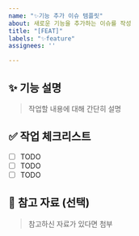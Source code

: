 ```yaml
---
name: "✨기능 추가 이슈 템플릿"
about: 새로운 기능을 추가하는 이슈를 작성
title: "[FEAT]"
labels: "✨feature"
assignees: ''

---
```


## ✨ 기능 설명
> 작업할 내용에 대해 간단히 설명

## ✅ 작업 체크리스트
- [ ] TODO
- [ ] TODO
- [ ] TODO

## 🔗 참고 자료 (선택)
> 참고하신 자료가 있다면 첨부
